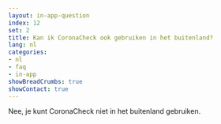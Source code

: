 ```yaml
---
layout: in-app-question
index: 12
set: 2
title: Kan ik CoronaCheck ook gebruiken in het buitenland?
lang: nl
categories:
- nl
- faq
- in-app
showBreadCrumbs: true
showContact: true
---
```

Nee, je kunt CoronaCheck niet in het buitenland gebruiken.
